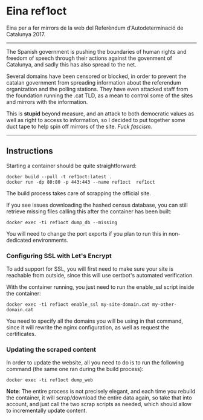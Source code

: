 # Eina ref1oct
Eina per a fer mirrors de la web del Referèndum d'Autodeterminació de
Catalunya 2017.

---

The Spanish government is pushing the boundaries of human rights and freedom of
speech through their actions against the govenment of Catalunya, and sadly this
has also spread to the net.

Several domains have been censored or blocked, in order to prevent the catalan
government from spreading information about the referendum organization and the
polling stations. They have even attacked staff from the foundation running the
.cat TLD, as a mean to control some of the sites and mirrors with the
information.

This is **stupid** beyond measure, and an attack to both democratic values as
well as right to access to information, so I decided to put together some
duct tape to help spin off mirrors of the site. *Fuck fascism.*

---

## Instructions

Starting a container should be quite straightforward:

```
docker build --pull -t ref1oct:latest .
docker run -dp 80:80 -p 443:443 --name ref1oct  ref1oct
```

The build process takes care of scrapping the official site.

If you see issues downloading the hashed census database, you can
still retrieve missing files calling this after the container has been
built:

```
docker exec -ti ref1oct dump_db --missing
```

You will need to change the port exports if you plan to run this in
non-dedicated environments.


### Configuring SSL with Let's Encrypt

To add support for SSL, you will first need to make sure your site is reachable
from outside, since this will use certbot's automated verification.

With the container running, you just need to run the enable_ssl script
inside the container:

```
docker exec -ti ref1oct enable_ssl my-site-domain.cat my-other-domain.cat
```

You need to specify all the domains you will be using in that command, since
it will rewrite the nginx configuration, as well as request the certificates.


### Updating the scraped content

In order to update the website, all you need to do is to run the
following command (the same one ran during the build process):

```
docker exec -ti ref1oct dump_web
```


**Note**: The entire process is not precisely elegant, and each time you
rebuild the container, it will scrap/download the entire data again, so
take that into account, and just call the two scrap scripts as needed, which
should allow to incrementally update content.

